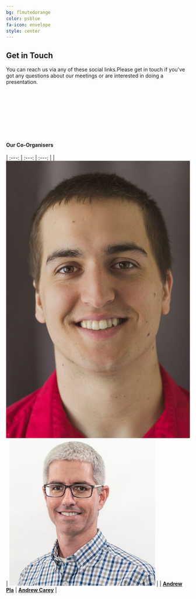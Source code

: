 ```yaml
---
bg: flmutedorange
color: psblue
fa-icon: envelope
style: center
---
```


## Get in Touch

You can reach us via any of these social links.Please get in touch if you've got any questions about our meetings or are interested in doing a presentation.

<a target="_blank" href="mailto:gnvspug@gmail.com"><span class="fa fa-envelope-open-text" style="font-size:100px"></span></a>&nbsp;&nbsp;&nbsp;
<a target="_blank" href="https://twitter.com/gnvpsug"><span class="fa fa-twitter" style="font-size:100px"></span></a>&nbsp;&nbsp;&nbsp;
&nbsp;
&nbsp;

#### Our Co-Organisers

|     :---:      |     :---:      |     :---:      |
| <a target="_blank" href="https://twitter.com/AndrewPlaTech"><img src='/img/aplaheadshot.jpg' /></a> | <a target="_blank" href="https://twitter.com/agcareyUF"><img src='/img/acareyheadshot.jpg' /></a>  |
| <a target="_blank" href="https://twitter.com/AndrewPlaTech">**Andrew Pla**</a>    | <a target="_blank" href="https://twitter.com/agcareyuf">**Andrew Carey**</a>       |
